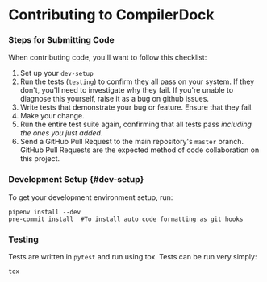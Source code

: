 
Contributing to CompilerDock
======================
### Steps for Submitting Code
When contributing code, you\'ll want to follow this checklist:

1.  Set up your `dev-setup`
2.  Run the tests (`testing`) to confirm
    they all pass on your system. If they don\'t, you\'ll need to
    investigate why they fail. If you\'re unable to diagnose this
    yourself, raise it as a bug on github issues.
3.  Write tests that demonstrate your bug or feature. Ensure that they
    fail.
4.  Make your change.
5.  Run the entire test suite again, confirming that all tests pass
    *including the ones you just added*.
6.  Send a GitHub Pull Request to the main repository\'s `master`
    branch. GitHub Pull Requests are the expected method of code
    collaboration on this project.
### Development Setup {#dev-setup}
To get your development environment setup, run:

``` {.sh}
pipenv install --dev
pre-commit install  #To install auto code formatting as git hooks
```
### Testing

Tests are written in `pytest` and run using tox. Tests can be run very simply:

``` {.sh}
tox
```
